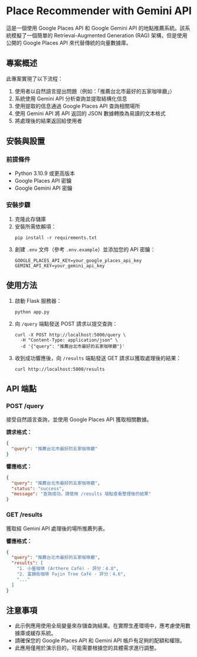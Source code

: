 # Place Recommender with Gemini API

這是一個使用 Google Places API 和 Google Gemini API 的地點推薦系統。該系統模擬了一個簡單的 Retrieval-Augmented Generation (RAG) 架構，但是使用公開的 Google Places API 來代替傳統的向量數據庫。

## 專案概述

此專案實現了以下流程：

1. 使用者以自然語言提出問題（例如：「推薦台北市最好的五家咖啡廳」）
2. 系統使用 Gemini API 分析查詢並提取結構化信息
3. 使用提取的信息通過 Google Places API 查詢相關場所
4. 使用 Gemini API 將 API 返回的 JSON 數據轉換為易讀的文本格式
5. 將處理後的結果返回給使用者

## 安裝與設置

### 前提條件

- Python 3.10.9 或更高版本
- Google Places API 密鑰
- Google Gemini API 密鑰

### 安裝步驟

1. 克隆此存儲庫
2. 安裝所需依賴項：
   ```
   pip install -r requirements.txt
   ```
3. 創建 `.env` 文件（參考 `.env.example`）並添加您的 API 密鑰：
   ```
   GOOGLE_PLACES_API_KEY=your_google_places_api_key
   GEMINI_API_KEY=your_gemini_api_key
   ```

## 使用方法

1. 啟動 Flask 服務器：
   ```
   python app.py
   ```
2. 向 `/query` 端點發送 POST 請求以提交查詢：

   ```
   curl -X POST http://localhost:5000/query \
     -H "Content-Type: application/json" \
     -d '{"query": "推薦台北市最好的五家咖啡廳"}'
   ```

3. 收到成功響應後，向 `/results` 端點發送 GET 請求以獲取處理後的結果：
   ```
   curl http://localhost:5000/results
   ```

## API 端點

### POST /query

接受自然語言查詢，並使用 Google Places API 獲取相關數據。

**請求格式：**

```json
{
  "query": "推薦台北市最好的五家咖啡廳"
}
```

**響應格式：**

```json
{
  "query": "推薦台北市最好的五家咖啡廳",
  "status": "success",
  "message": "查詢成功，請使用 /results 端點查看整理後的結果"
}
```

### GET /results

獲取經 Gemini API 處理後的場所推薦列表。

**響應格式：**

```json
{
  "query": "推薦台北市最好的五家咖啡廳",
  "results": [
    "1. 小藝咖啡 (Arthere Café) - 評分：4.8",
    "2. 富錦街咖啡 Fujin Tree Café - 評分：4.6",
    "..."
  ]
}
```

## 注意事項

- 此示例應用使用全局變量來存儲查詢結果。在實際生產環境中，應考慮使用數據庫或緩存系統。
- 請確保您的 Google Places API 和 Gemini API 帳戶有足夠的配額和權限。
- 此應用僅用於演示目的，可能需要根據您的具體需求進行調整。
